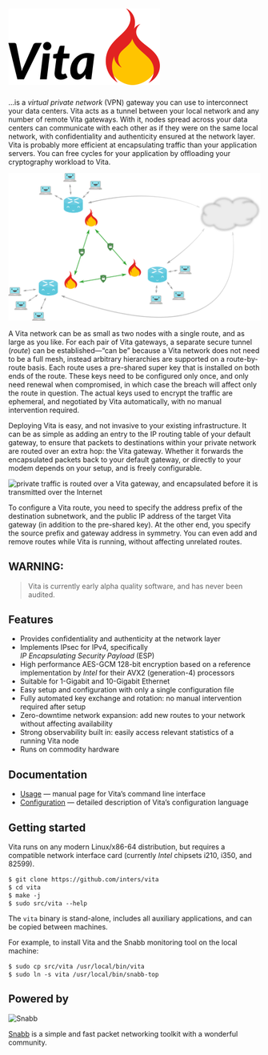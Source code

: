 # ![Vita](vita.png)

…is a *virtual private network* (VPN) gateway you can use to interconnect your
data centers. Vita acts as a tunnel between your local network and any number
of remote Vita gateways. With it, nodes spread across your data centers can
communicate with each other as if they were on the same local network, with
confidentiality and authenticity ensured at the network layer. Vita is probably
more efficient at encapsulating traffic than your application servers. You can
free cycles for your application by offloading your cryptography workload to
Vita.

![a mesh of Vita gateways forms a VPN](vita-sketch.png)

A Vita network can be as small as two nodes with a single route, and as large
as you like. For each pair of Vita gateways, a separate secure tunnel (*route*)
can be established—“can be” because a Vita network does not need to be a full
mesh, instead arbitrary hierarchies are supported on a route-by-route basis.
Each route uses a pre-shared super key that is installed on both ends of the
route. These keys need to be configured only once, and only need renewal when
compromised, in which case the breach will affect only the route in question.
The actual keys used to encrypt the traffic are ephemeral, and negotiated by
Vita automatically, with no manual intervention required.

Deploying Vita is easy, and not invasive to your existing infrastructure. It
can be as simple as adding an entry to the IP routing table of your default
gateway, to ensure that packets to destinations within your private network are
routed over an extra hop: the Vita gateway. Whether it forwards the
encapsulated packets back to your default gateway, or directly to your modem
depends on your setup, and is freely configurable.

![private traffic is routed over a Vita gateway, and encapsulated before it is
transmitted over the Internet](vita-detail.png)

To configure a Vita route, you need to specify the address prefix of the
destination subnetwork, and the public IP address of the target Vita gateway
(in addition to the pre-shared key). At the other end, you specify the source
prefix and gateway address in symmetry. You can even add and remove routes
while Vita is running, without affecting unrelated routes.

## WARNING:

> Vita is currently early alpha quality software, and has never been audited.

## Features

- Provides confidentiality and authenticity at the network layer
- Implements IPsec for IPv4, specifically
  *IP Encapsulating Security Payload* (ESP)
- High performance AES-GCM 128-bit encryption based on a reference
  implementation by *Intel* for their AVX2 (generation-4) processors
- Suitable for 1-Gigabit and 10-Gigabit Ethernet
- Easy setup and configuration with only a single configuration file
- Fully automated key exchange and rotation: no manual intervention required
  after setup
- Zero-downtime network expansion: add new routes to your network without
  affecting availability
- Strong observability built in: easily access relevant statistics of a running
  Vita node
- Runs on commodity hardware

## Documentation

- [Usage](https://github.com/inters/vita/blob/master/src/program/vita/README)
  — manual page for Vita’s command line interface
- [Configuration](https://github.com/inters/vita/blob/master/src/program/vita/README.config)
  — detailed description of Vita’s configuration language

## Getting started

Vita runs on any modern Linux/x86-64 distribution, but requires a compatible
network interface card (currently *Intel* chipsets i210, i350, and 82599).

    $ git clone https://github.com/inters/vita
    $ cd vita
    $ make -j
    $ sudo src/vita --help

The `vita` binary is stand-alone, includes all auxiliary applications, and can
be copied between machines.

For example, to install Vita and the Snabb monitoring tool on the local
machine:

    $ sudo cp src/vita /usr/local/bin/vita
    $ sudo ln -s vita /usr/local/bin/snabb-top

## Powered by

![Snabb](snabb.png)

[Snabb](https://github.com/snabbco/snabb) is a simple and fast packet
networking toolkit with a wonderful community.
